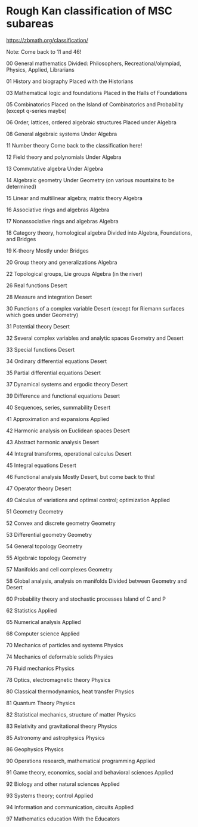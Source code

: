 # Rough Kan classification of MSC subareas

https://zbmath.org/classification/

Note: Come back to 11 and 46!

00
General mathematics
Divided: Philosophers, Recreational/olympiad, Physics, Applied, Librarians

01
History and biography
Placed with the Historians

03
Mathematical logic and foundations
Placed in the Halls of Foundations

05
Combinatorics
Placed on the Island of Combinatorics and Probability (except q-series maybe)

06
Order, lattices, ordered algebraic structures
Placed under Algebra

08
General algebraic systems
Under Algebra

11
Number theory
Come back to the classification here!

12
Field theory and polynomials
Under Algebra

13
Commutative algebra
Under Algebra

14
Algebraic geometry
Under Geometry (on various mountains to be determined)

15
Linear and multilinear algebra; matrix theory
Algebra

16
Associative rings and algebras
Algebra

17
Nonassociative rings and algebras
Algebra

18
Category theory, homological algebra
Divided into Algebra, Foundations, and Bridges

19
K-theory
Mostly under Bridges

20
Group theory and generalizations
Algebra

22
Topological groups, Lie groups
Algebra (in the river)

26
Real functions
Desert

28
Measure and integration
Desert

30
Functions of a complex variable
Desert (except for Riemann surfaces which goes under Geometry)

31
Potential theory
Desert

32
Several complex variables and analytic spaces
Geometry and Desert

33
Special functions
Desert

34
Ordinary differential equations
Desert

35
Partial differential equations
Desert

37
Dynamical systems and ergodic theory
Desert

39
Difference and functional equations
Desert

40
Sequences, series, summability
Desert

41
Approximation and expansions
Applied

42
Harmonic analysis on Euclidean spaces
Desert

43
Abstract harmonic analysis
Desert

44
Integral transforms, operational calculus
Desert

45
Integral equations
Desert

46
Functional analysis
Mostly Desert, but come back to this!

47
Operator theory
Desert

49
Calculus of variations and optimal control; optimization
Applied

51
Geometry
Geometry

52
Convex and discrete geometry
Geometry

53
Differential geometry
Geometry

54
General topology
Geometry

55
Algebraic topology
Geometry

57
Manifolds and cell complexes
Geometry

58
Global analysis, analysis on manifolds
Divided between Geometry and Desert

60
Probability theory and stochastic processes
Island of C and P

62
Statistics
Applied

65
Numerical analysis
Applied

68
Computer science
Applied

70
Mechanics of particles and systems
Physics

74
Mechanics of deformable solids
Physics

76
Fluid mechanics
Physics

78
Optics, electromagnetic theory
Physics

80
Classical thermodynamics, heat transfer
Physics

81
Quantum Theory
Physics

82
Statistical mechanics, structure of matter
Physics

83
Relativity and gravitational theory
Physics

85
Astronomy and astrophysics
Physics

86
Geophysics
Physics

90
Operations research, mathematical programming
Applied

91
Game theory, economics, social and behavioral sciences
Applied

92
Biology and other natural sciences
Applied

93
Systems theory; control
Applied

94
Information and communication, circuits
Applied

97
Mathematics education
With the Educators
